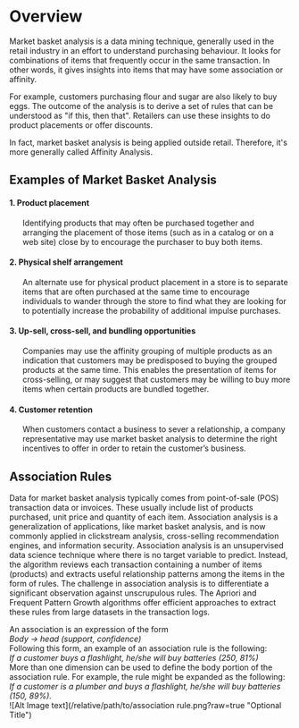 # Overview
Market basket analysis is a data mining technique, generally used in the retail industry in an effort to understand purchasing behaviour. It looks for combinations of items that frequently occur in the same transaction. In other words, it gives insights into items that may have some association or affinity.

For example, customers purchasing flour and sugar are also likely to buy eggs. The outcome of the analysis is to derive a set of rules that can be understood as "if this, then that". Retailers can use these insights to do product placements or offer discounts.

In fact, market basket analysis is being applied outside retail. Therefore, it's more generally called Affinity Analysis.

## Examples of Market Basket Analysis

#### 1. Product placement
<ul> Identifying products that may often be purchased together and arranging the placement of those items (such as in a catalog or on a web site) close by to encourage the purchaser to buy both items. </ul>

#### 2. Physical shelf arrangement
<ul> An alternate use for physical product placement in a store is to separate items that are often purchased at the same time to encourage individuals to wander through the store to find what they are looking for to potentially increase the probability of additional impulse purchases. </ul>

#### 3. Up-sell, cross-sell, and bundling opportunities
<ul>  Companies may use the affinity grouping of multiple products as an indication that customers may be predisposed to buying the grouped products at the same time. This enables the presentation of items for cross-selling, or may suggest that customers may be willing to buy more items when certain products are bundled together. </ul>

#### 4. Customer retention
<ul> When customers contact a business to sever a relationship, a company representative may use market basket analysis to determine the right incentives to offer in order to retain the customer’s business. </ul>

## Association Rules
Data for market basket analysis typically comes from point-of-sale (POS) transaction data or invoices. These usually include list of products purchased, unit price and quantity of each item. Association analysis is a generalization of applications, like market basket analysis, and is now commonly applied in clickstream analysis, cross-selling recommendation engines, and information security. Association analysis is an unsupervised data science technique where there is no target variable to predict. Instead, the algorithm reviews each transaction containing a number of items (products) and extracts useful relationship patterns among the items in the form of rules. The challenge in association analysis is to differentiate a significant observation against unscrupulous rules. The Apriori and Frequent Pattern Growth algorithms offer efficient approaches to extract these rules from large datasets in the transaction logs.

An association is an expression of the form\
*Body → head (support, confidence)*\
Following this form, an example of an association rule is the following:\
*If a customer buys a flashlight, he/she will buy batteries (250, 81%)*\
More than one dimension can be used to define the body portion of the association rule. For example, the rule might be expanded as the following:\
*If a customer is a plumber and buys a flashlight, he/she will buy batteries (150, 89%).*\
![Alt Image text](/relative/path/to/association rule.png?raw=true "Optional Title")


